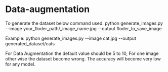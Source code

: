 # Data-augmentation
To generate the dataset below command used.
python generate_images.py --image your_floder_path/_image_name.jpg --output  floder_to_save_image

Example:
python generate_images.py --image cat.jpg --output generated_dataset/cats


For Data Augmentation the default value should be 5 to 10, For one image other wise the dataset become wrong. The accuracy will become very low for any model.
